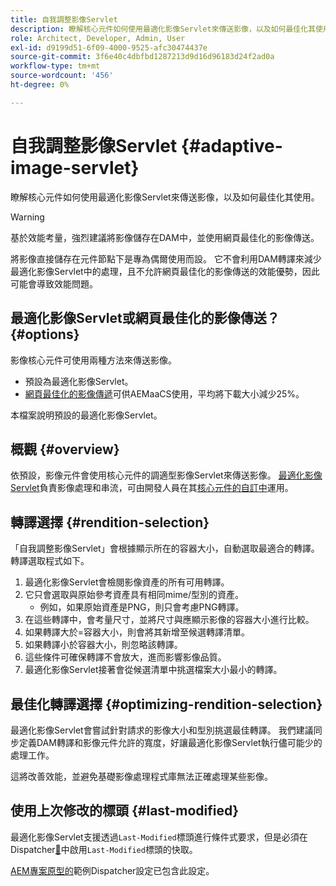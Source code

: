 ```yaml
---
title: 自我調整影像Servlet
description: 瞭解核心元件如何使用最適化影像Servlet來傳送影像，以及如何最佳化其使用。
role: Architect, Developer, Admin, User
exl-id: d9199d51-6f09-4000-9525-afc30474437e
source-git-commit: 3f6e40c4dbfbd1287213d9d16d96183d24f2ad0a
workflow-type: tm+mt
source-wordcount: '456'
ht-degree: 0%

---
```


# 自我調整影像Servlet {#adaptive-image-servlet}

瞭解核心元件如何使用最適化影像Servlet來傳送影像，以及如何最佳化其使用。

>[!WARNING]
>
>基於效能考量，強烈建議將影像儲存在DAM中，並使用網頁最佳化的影像傳送。
>
>將影像直接儲存在元件節點下是專為偶爾使用而設。 它不會利用DAM轉譯來減少最適化影像Servlet中的處理，且不允許網頁最佳化的影像傳送的效能優勢，因此可能會導致效能問題。

## 最適化影像Servlet或網頁最佳化的影像傳送？ {#options}

影像核心元件可使用兩種方法來傳送影像。

* 預設為最適化影像Servlet。
* [網頁最佳化的影像傳遞](/help/developing/web-optimized-image-delivery.md)可供AEMaaCS使用，平均將下載大小減少25%。

本檔案說明預設的最適化影像Servlet。

## 概觀 {#overview}

依預設，影像元件會使用核心元件的調適型影像Servlet來傳送影像。 [最適化影像Servlet](https://github.com/adobe/aem-core-wcm-components/wiki/The-Adaptive-Image-Servlet)負責影像處理和串流，可由開發人員在其[核心元件的自訂中](/help/developing/customizing.md)運用。

## 轉譯選擇 {#rendition-selection}

「自我調整影像Servlet」會根據顯示所在的容器大小，自動選取最適合的轉譯。 轉譯選取程式如下。

1. 最適化影像Servlet會檢閱影像資產的所有可用轉譯。
1. 它只會選取與原始參考資產具有相同mime/型別的資產。
   * 例如，如果原始資產是PNG，則只會考慮PNG轉譯。
1. 在這些轉譯中，會考量尺寸，並將尺寸與應顯示影像的容器大小進行比較。
1. 如果轉譯大於=容器大小，則會將其新增至候選轉譯清單。
1. 如果轉譯小於容器大小，則忽略該轉譯。
1. 這些條件可確保轉譯不會放大，進而影響影像品質。
1. 最適化影像Servlet接著會從候選清單中挑選檔案大小最小的轉譯。

## 最佳化轉譯選擇 {#optimizing-rendition-selection}

最適化影像Servlet會嘗試針對請求的影像大小和型別挑選最佳轉譯。 我們建議同步定義DAM轉譯和影像元件允許的寬度，好讓最適化影像Servlet執行儘可能少的處理工作。

這將改善效能，並避免基礎影像處理程式庫無法正確處理某些影像。

## 使用上次修改的標頭 {#last-modified}

最適化影像Servlet支援透過`Last-Modified`標頭進行條件式要求，但是必須在Dispatcher[&#128279;](https://experienceleague.adobe.com/docs/experience-manager-dispatcher/using/configuring/dispatcher-configuration.html?lang=en#caching-http-response-headers)中啟用`Last-Modified`標頭的快取。

[AEM專案原型的](/help/developing/archetype/overview.md)範例Dispatcher設定已包含此設定。
